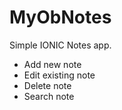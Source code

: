 # MyObNotes
Simple IONIC Notes app.
- Add new note
- Edit existing note
- Delete note
- Search note

